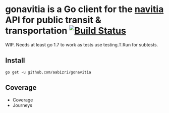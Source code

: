 # gonavitia is a Go client for the [navitia](navitia.io) API for public transit & transportation [![Build Status](https://travis-ci.org/aabizri/gonavitia.svg?branch=dev)](https://travis-ci.org/aabizri/gonavitia)

WIP. Needs at least go 1.7 to work as tests use testing.T.Run for subtests.

## Install
`go get -u github.com/aabizri/gonavitia`

## Coverage

- Coverage
- Journeys
